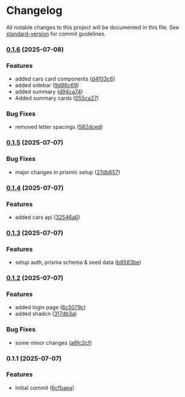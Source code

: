 # Changelog

All notable changes to this project will be documented in this file. See [standard-version](https://github.com/conventional-changelog/standard-version) for commit guidelines.

### [0.1.6](https://github.com/muhazAhmed/car-rental-admin-dashboard/compare/v0.1.5...v0.1.6) (2025-07-08)


### Features

* added cars card components ([d4f03c6](https://github.com/muhazAhmed/car-rental-admin-dashboard/commit/d4f03c6d53f1e96ab9ebc684ae492ec1369dd3ca))
* added sidebar ([9d86c69](https://github.com/muhazAhmed/car-rental-admin-dashboard/commit/9d86c6956d570c72f9cffe130140bf109fc3cf8b))
* added summary ([d94ca74](https://github.com/muhazAhmed/car-rental-admin-dashboard/commit/d94ca74de2683167b1e7a598ca7238fa7b7bcab6))
* Added summary cards ([055ca27](https://github.com/muhazAhmed/car-rental-admin-dashboard/commit/055ca27f135783590ee9bb0d37d5391137c62cc8))


### Bug Fixes

* removed letter spacings ([582dced](https://github.com/muhazAhmed/car-rental-admin-dashboard/commit/582dcedabb49519528b98e56a5f38f9d8702351d))

### [0.1.5](https://github.com/muhazAhmed/car-rental-admin-dashboard/compare/v0.1.4...v0.1.5) (2025-07-07)


### Bug Fixes

* major changes in prismic setup ([27db657](https://github.com/muhazAhmed/car-rental-admin-dashboard/commit/27db65775717d2247463484a50a3b6ded8bd3156))

### [0.1.4](https://github.com/muhazAhmed/car-rental-admin-dashboard/compare/v0.1.3...v0.1.4) (2025-07-07)


### Features

* added cars api ([32546a6](https://github.com/muhazAhmed/car-rental-admin-dashboard/commit/32546a695a6ca3ad1e0a4abe2fe304c55fe77597))

### [0.1.3](https://github.com/muhazAhmed/car-rental-admin-dashboard/compare/v0.1.2...v0.1.3) (2025-07-07)


### Features

* setup auth, prisma schema & seed data ([b6583be](https://github.com/muhazAhmed/car-rental-admin-dashboard/commit/b6583bed42567d612fcfb5fb5c4b8107282f1f79))

### [0.1.2](https://github.com/muhazAhmed/car-rental-admin-dashboard/compare/v0.1.1...v0.1.2) (2025-07-07)


### Features

* added login page ([6c5079c](https://github.com/muhazAhmed/car-rental-admin-dashboard/commit/6c5079c46a6620bad077e065e1ff6fd6f520a695))
* added shadcn ([317db3a](https://github.com/muhazAhmed/car-rental-admin-dashboard/commit/317db3aa6ce0dcdcf316771e07c6fc15416bad6e))


### Bug Fixes

* some minor changes ([a8fc2cf](https://github.com/muhazAhmed/car-rental-admin-dashboard/commit/a8fc2cf1bb451e863a15f562f02755ee0258c523))

### 0.1.1 (2025-07-07)


### Features

* Initial commit ([6cfbaea](https://github.com/muhazAhmed/car-rental-admin-dashboard/commit/6cfbaea58eccc7334b6c98388b234b903471ca5f))
